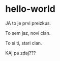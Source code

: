 # hello-world
JA to je prvi preizkus.

To sem jaz, novi clan.

To si ti, stari clan.


KAj pa zdaj???
